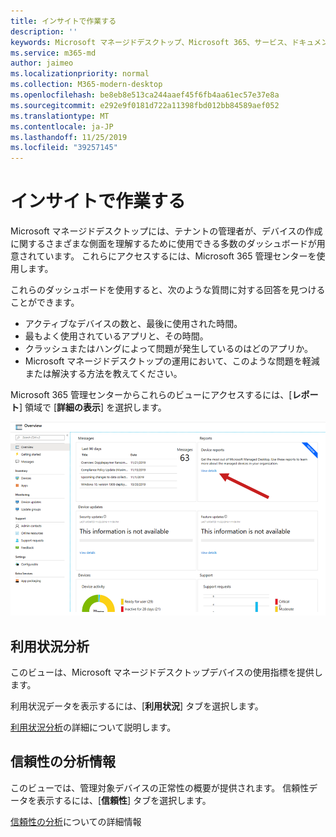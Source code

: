 ```yaml
---
title: インサイトで作業する
description: ''
keywords: Microsoft マネージドデスクトップ、Microsoft 365、サービス、ドキュメント
ms.service: m365-md
author: jaimeo
ms.localizationpriority: normal
ms.collection: M365-modern-desktop
ms.openlocfilehash: be8eb8e513ca244aaef45f6fb4aa61ec57e37e8a
ms.sourcegitcommit: e292e9f0181d722a11398fbd012bb84589aef052
ms.translationtype: MT
ms.contentlocale: ja-JP
ms.lasthandoff: 11/25/2019
ms.locfileid: "39257145"
---
```

# <a name="work-with-insights"></a>インサイトで作業する

Microsoft マネージドデスクトップには、テナントの管理者が、デバイスの作成に関するさまざまな側面を理解するために使用できる多数のダッシュボードが用意されています。 これらにアクセスするには、Microsoft 365 管理センターを使用します。

これらのダッシュボードを使用すると、次のような質問に対する回答を見つけることができます。

- アクティブなデバイスの数と、最後に使用された時間。
- 最もよく使用されているアプリと、その時間。
- クラッシュまたはハングによって問題が発生しているのはどのアプリか。
- Microsoft マネージドデスクトップの運用において、このような問題を軽減または解決する方法を教えてください。

Microsoft 365 管理センターからこれらのビューにアクセスするには、[**レポート**] 領域で [**詳細の表示**] を選択します。

![Insights ウィンドウの概要](images/insights_overview.png)



## <a name="usage-insights"></a>利用状況分析
このビューは、Microsoft マネージドデスクトップデバイスの使用指標を提供します。 

利用状況データを表示するには、[**利用状況**] タブを選択します。

[利用状況分析](usage-insights.md)の詳細について説明します。

## <a name="reliability-insights"></a>信頼性の分析情報
このビューでは、管理対象デバイスの正常性の概要が提供されます。 信頼性データを表示するには、[**信頼性**] タブを選択します。

[信頼性の分析](reliability-insights.md)についての詳細情報